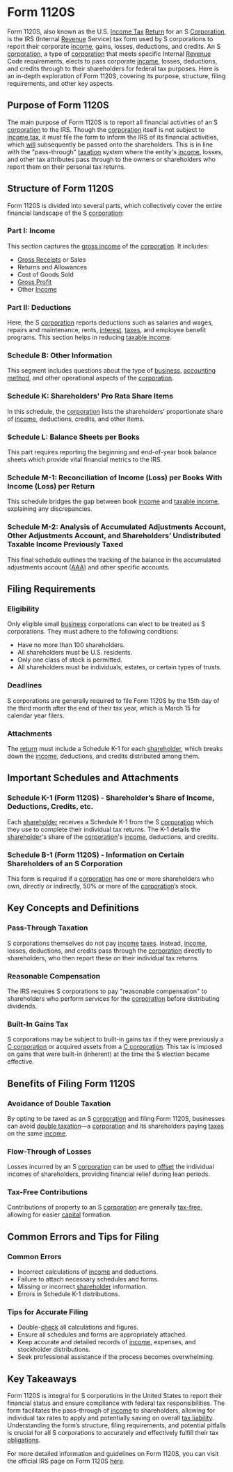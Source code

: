 # Form 1120S

Form 1120S, also known as the U.S. [Income Tax](../i/income_tax.md) [Return](../r/return.md) for an S [Corporation](../c/corporation.md), is the IRS (Internal [Revenue](../r/revenue.md) Service) tax form used by S corporations to report their corporate [income](../i/income.md), gains, losses, deductions, and credits. An S [corporation](../c/corporation.md), a type of [corporation](../c/corporation.md) that meets specific Internal [Revenue](../r/revenue.md) Code requirements, elects to pass corporate [income](../i/income.md), losses, deductions, and credits through to their shareholders for federal tax purposes. Here is an in-depth exploration of Form 1120S, covering its purpose, structure, filing requirements, and other key aspects.

## Purpose of Form 1120S

The main purpose of Form 1120S is to report all financial activities of an S [corporation](../c/corporation.md) to the IRS. Though the [corporation](../c/corporation.md) itself is not subject to [income tax](../i/income_tax.md), it must file the form to inform the IRS of its financial activities, which [will](../w/will.md) subsequently be passed onto the shareholders. This is in line with the "pass-through" [taxation](../t/taxation.md) system where the entity's [income](../i/income.md), losses, and other tax attributes pass through to the owners or shareholders who report them on their personal tax returns.

## Structure of Form 1120S

Form 1120S is divided into several parts, which collectively cover the entire financial landscape of the S [corporation](../c/corporation.md):

### Part I: Income

This section captures the [gross income](../g/gross_income.md) of the [corporation](../c/corporation.md). It includes:

- [Gross Receipts](../g/gross_receipts.md) or Sales
- Returns and Allowances
- Cost of Goods Sold
- [Gross Profit](../g/gross_profit.md)
- Other [Income](../i/income.md)

### Part II: Deductions

Here, the S [corporation](../c/corporation.md) reports deductions such as salaries and wages, repairs and maintenance, rents, [interest](../i/interest.md), [taxes](../t/taxes.md), and employee benefit programs. This section helps in reducing [taxable income](../t/taxable_income.md).

### Schedule B: Other Information

This segment includes questions about the type of [business](../b/business.md), [accounting method](../a/accounting_method.md), and other operational aspects of the [corporation](../c/corporation.md).

### Schedule K: Shareholders' Pro Rata Share Items

In this schedule, the [corporation](../c/corporation.md) lists the shareholders’ proportionate share of [income](../i/income.md), deductions, credits, and other items.

### Schedule L: Balance Sheets per Books

This part requires reporting the beginning and end-of-year book balance sheets which provide vital financial metrics to the IRS.

### Schedule M-1: Reconciliation of Income (Loss) per Books With Income (Loss) per Return

This schedule bridges the gap between book [income](../i/income.md) and [taxable income](../t/taxable_income.md), explaining any discrepancies.

### Schedule M-2: Analysis of Accumulated Adjustments Account, Other Adjustments Account, and Shareholders’ Undistributed Taxable Income Previously Taxed

This final schedule outlines the tracking of the balance in the accumulated adjustments account ([AAA](../a/aaa.md)) and other specific accounts.

## Filing Requirements

### Eligibility

Only eligible small [business](../b/business.md) corporations can elect to be treated as S corporations. They must adhere to the following conditions:

- Have no more than 100 shareholders.
- All shareholders must be U.S. residents.
- Only one class of stock is permitted.
- All shareholders must be individuals, estates, or certain types of trusts.

### Deadlines

S corporations are generally required to file Form 1120S by the 15th day of the third month after the end of their tax year, which is March 15 for calendar year filers.

### Attachments

The [return](../r/return.md) must include a Schedule K-1 for each [shareholder](../s/shareholder.md), which breaks down the [income](../i/income.md), deductions, and credits distributed among them.

## Important Schedules and Attachments

### Schedule K-1 (Form 1120S) - Shareholder’s Share of Income, Deductions, Credits, etc.

Each [shareholder](../s/shareholder.md) receives a Schedule K-1 from the S [corporation](../c/corporation.md) which they use to complete their individual tax returns. The K-1 details the [shareholder](../s/shareholder.md)'s share of the [corporation](../c/corporation.md)'s [income](../i/income.md), deductions, and credits.

### Schedule B-1 (Form 1120S) - Information on Certain Shareholders of an S Corporation

This form is required if a [corporation](../c/corporation.md) has one or more shareholders who own, directly or indirectly, 50% or more of the [corporation](../c/corporation.md)’s stock.

## Key Concepts and Definitions

### Pass-Through Taxation

S corporations themselves do not pay [income](../i/income.md) [taxes](../t/taxes.md). Instead, [income](../i/income.md), losses, deductions, and credits pass through the [corporation](../c/corporation.md) directly to shareholders, who then report these on their individual tax returns.

### Reasonable Compensation

The IRS requires S corporations to pay "reasonable compensation" to shareholders who perform services for the [corporation](../c/corporation.md) before distributing dividends.

### Built-In Gains Tax

S corporations may be subject to built-in gains tax if they were previously a [C corporation](../c/c_corporation.md) or acquired assets from a [C corporation](../c/c_corporation.md). This tax is imposed on gains that were built-in (inherent) at the time the S election became effective.

## Benefits of Filing Form 1120S

### Avoidance of Double Taxation

By opting to be taxed as an S [corporation](../c/corporation.md) and filing Form 1120S, businesses can avoid [double taxation](../d/double_taxation.md)—a [corporation](../c/corporation.md) and its shareholders paying [taxes](../t/taxes.md) on the same [income](../i/income.md).

### Flow-Through of Losses

Losses incurred by an S [corporation](../c/corporation.md) can be used to [offset](../o/offset.md) the individual incomes of shareholders, providing financial relief during lean periods.

### Tax-Free Contributions

Contributions of property to an S [corporation](../c/corporation.md) are generally [tax-free](../t/tax_free.md), allowing for easier [capital](../c/capital.md) formation.

## Common Errors and Tips for Filing

### Common Errors

- Incorrect calculations of [income](../i/income.md) and deductions.
- Failure to attach necessary schedules and forms.
- Missing or incorrect [shareholder](../s/shareholder.md) information.
- Errors in Schedule K-1 distributions.

### Tips for Accurate Filing

- Double-[check](../c/check.md) all calculations and figures.
- Ensure all schedules and forms are appropriately attached.
- Keep accurate and detailed records of [income](../i/income.md), expenses, and stockholder distributions.
- Seek professional assistance if the process becomes overwhelming.

## Key Takeaways

Form 1120S is integral for S corporations in the United States to report their financial status and ensure compliance with federal tax responsibilities. The form facilitates the pass-through of [income](../i/income.md) to shareholders, allowing for individual tax rates to apply and potentially saving on overall [tax liability](../t/tax_liability.md). Understanding the form’s structure, filing requirements, and potential pitfalls is crucial for all S corporations to accurately and effectively fulfill their tax [obligations](../o/obligation.md).

For more detailed information and guidelines on Form 1120S, you can visit the official IRS page on Form 1120S [here](https://www.irs.gov/forms-pubs/about-form-1120s).